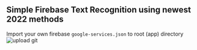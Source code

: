 ## Simple Firebase Text Recognition using newest 2022 methods

Import your own firebase `google-services.json` to root (app) directory
![upload git](https://user-images.githubusercontent.com/43784511/195275762-6dae1dbd-f1ae-4004-8969-6e319db00e6b.jpg)
